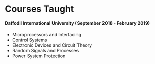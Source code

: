 # Courses Taught

<script data-goatcounter="https://shifathsn.goatcounter.com/count" async src="https://gc.zgo.at/count.js"></script>

#### **Daffodil International University** (September 2018 - February 2019)
* Microprocessors and Interfacing
* Control Systems
* Electronic Devices and Circuit Theory
* Random Signals and Processes
* Power System Protection

